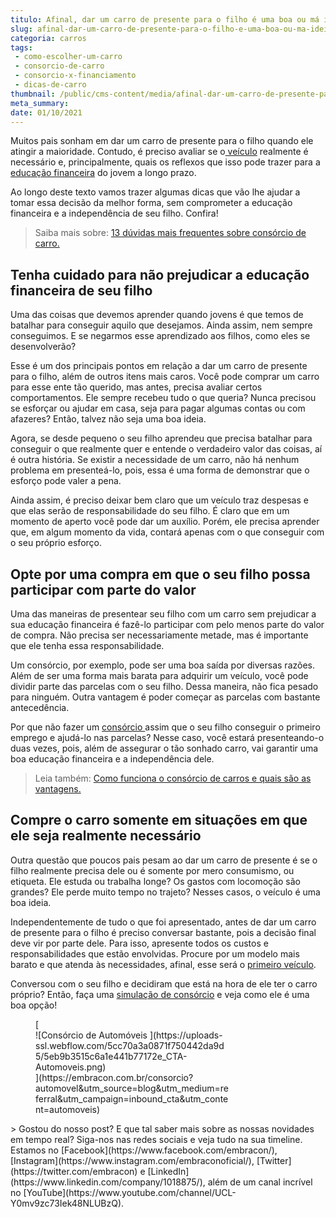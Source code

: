 ```yaml
---
titulo: Afinal, dar um carro de presente para o filho é uma boa ou má ideia?
slug: afinal-dar-um-carro-de-presente-para-o-filho-e-uma-boa-ou-ma-ideia
categoria: carros
tags:
 - como-escolher-um-carro
 - consorcio-de-carro
 - consorcio-x-financiamento
 - dicas-de-carro
thumbnail: /public/cms-content/media/afinal-dar-um-carro-de-presente-para-o-filho-e-uma-boa-ou-ma-ideia.jpeg
meta_summary: 
date: 01/10/2021
---
```

Muitos pais sonham em dar um carro de presente para o filho quando ele atingir a maioridade. Contudo, é preciso avaliar se o[ veículo](https://www.embracon.com.br/consorcio-de-carros) realmente é necessário e, principalmente, quais os reflexos que isso pode trazer para a [educação financeira](https://www.embracon.com.br/blog/entenda-a-importancia-da-educacao-financeira-na-sua-vida) do jovem a longo prazo.

Ao longo deste texto vamos trazer algumas dicas que vão lhe ajudar a tomar essa decisão da melhor forma, sem comprometer a educação financeira e a independência de seu filho. Confira!

> Saiba mais sobre: [13 dúvidas mais frequentes sobre consórcio de carro.](https://www.embracon.com.br/blog/duvidas-frequentes-consorcio-de-carro)

Tenha cuidado para não prejudicar a educação financeira de seu filho
--------------------------------------------------------------------

Uma das coisas que devemos aprender quando jovens é que temos de batalhar para conseguir aquilo que desejamos. Ainda assim, nem sempre conseguimos. E se negarmos esse aprendizado aos filhos, como eles se desenvolverão?

Esse é um dos principais pontos em relação a dar um carro de presente para o filho, além de outros itens mais caros. Você pode comprar um carro para esse ente tão querido, mas antes, precisa avaliar certos comportamentos. Ele sempre recebeu tudo o que queria? Nunca precisou se esforçar ou ajudar em casa, seja para pagar algumas contas ou com afazeres? Então, talvez não seja uma boa ideia.

Agora, se desde pequeno o seu filho aprendeu que precisa batalhar para conseguir o que realmente quer e entende o verdadeiro valor das coisas, aí é outra história. Se existir a necessidade de um carro, não há nenhum problema em presenteá-lo, pois, essa é uma forma de demonstrar que o esforço pode valer a pena.

Ainda assim, é preciso deixar bem claro que um veículo traz despesas e que elas serão de responsabilidade do seu filho. É claro que em um momento de aperto você pode dar um auxílio. Porém, ele precisa aprender que, em algum momento da vida, contará apenas com o que conseguir com o seu próprio esforço.

Opte por uma compra em que o seu filho possa participar com parte do valor
--------------------------------------------------------------------------

Uma das maneiras de presentear seu filho com um carro sem prejudicar a sua educação financeira é fazê-lo participar com pelo menos parte do valor de compra. Não precisa ser necessariamente metade, mas é importante que ele tenha essa responsabilidade.

Um consórcio, por exemplo, pode ser uma boa saída por diversas razões. Além de ser uma forma mais barata para adquirir um veículo, você pode dividir parte das parcelas com o seu filho. Dessa maneira, não fica pesado para ninguém. Outra vantagem é poder começar as parcelas com bastante antecedência.

Por que não fazer um [consórcio ](https://www.embracon.com.br/blog/sobre-o-consorcio-de-veiculos-embracon)assim que o seu filho conseguir o primeiro emprego e ajudá-lo nas parcelas? Nesse caso, você estará presenteando-o duas vezes, pois, além de assegurar o tão sonhado carro, vai garantir uma boa educação financeira e a independência dele.

> Leia também: [Como funciona o consórcio de carros e quais são as vantagens.](https://www.embracon.com.br/blog/vantagens-consorcio-automovel)

Compre o carro somente em situações em que ele seja realmente necessário
------------------------------------------------------------------------

Outra questão que poucos pais pesam ao dar um carro de presente é se o filho realmente precisa dele ou é somente por mero consumismo, ou etiqueta. Ele estuda ou trabalha longe? Os gastos com locomoção são grandes? Ele perde muito tempo no trajeto? Nesses casos, o veículo é uma boa ideia.

Independentemente de tudo o que foi apresentado, antes de dar um carro de presente para o filho é preciso conversar bastante, pois a decisão final deve vir por parte dele. Para isso, apresente todos os custos e responsabilidades que estão envolvidas. Procure por um modelo mais barato e que atenda às necessidades, afinal, esse será o [primeiro veículo](http://embracon.com.br/blog/primeiro-carro-como-acertar-na-escolha).

Conversou com o seu filho e decidiram que está na hora de ele ter o carro próprio? Então, faça uma [simulação de consórcio](https://www.embracon.com.br/consorcio) e veja como ele é uma boa opção!

<figure class="w-richtext-figure-type-image w-richtext-align-center" style="max-width:310px">[<div>![Consórcio de Automóveis ](https://uploads-ssl.webflow.com/5cc70a3a0871f750442da9d5/5eb9b3515c6a1e441b77172e_CTA-Automoveis.png)</div>](https://embracon.com.br/consorcio?automovel&utm_source=blog&utm_medium=referral&utm_campaign=inbound_cta&utm_content=automoveis)</figure>> Gostou do nosso post? E que tal saber mais sobre as nossas novidades em tempo real? Siga-nos nas redes sociais e veja tudo na sua timeline. Estamos no [Facebook](https://www.facebook.com/embracon/), [Instagram](https://www.instagram.com/embraconoficial/), [Twitter](https://twitter.com/embracon) e [LinkedIn](https://www.linkedin.com/company/1018875/), além de um canal incrível no [YouTube](https://www.youtube.com/channel/UCL-Y0mv9zc73Iek48NLUBzQ).
